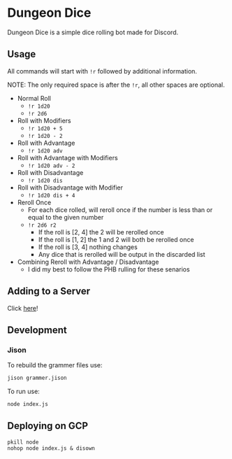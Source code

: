 # Dungeon Dice

Dungeon Dice is a simple dice rolling bot made for Discord.

## Usage

All commands will start with ``!r`` followed by additional information.

NOTE: The only required space is after the ``!r``, all other spaces are optional.

* Normal Roll
   * ``!r 1d20``
   * ``!r 2d6``
* Roll with Modifiers
   * ``!r 1d20 + 5``
   * ``!r 1d20 - 2``
* Roll with Advantage
   * ``!r 1d20 adv``
* Roll with Advantage with Modifiers
   * ``!r 1d20 adv - 2``
* Roll with Disadvantage
   * ``!r 1d20 dis``
* Roll with Disadvantage with Modifier
   * ``!r 1d20 dis + 4``
* Reroll Once
   * For each dice rolled, will reroll once if the number is less than or equal to the given number
   * ``!r 2d6 r2``
      * If the roll is [2, 4] the 2 will be rerolled once
      * If the roll is [1, 2] the 1 and 2 will both be rerolled once
      * If the roll is [3, 4] nothing changes
      * Any dice that is rerolled will be output in the discarded list
* Combining Reroll with Advantage / Disadvantage
   * I did my best to follow the PHB rulling for these senarios

## Adding to a Server

Click [here](https://discordapp.com/api/oauth2/authorize?client_id=704166655357354042&permissions=67584&scope=bot)!

## Development

### Jison

To rebuild the grammer files use:
```sh
jison grammer.jison
``` 

To run use:
```sh
node index.js
```

## Deploying on GCP

```
pkill node
nohop node index.js & disown
```

